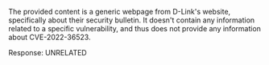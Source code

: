 The provided content is a generic webpage from D-Link's website, specifically about their security bulletin. It doesn't contain any information related to a specific vulnerability, and thus does not provide any information about CVE-2022-36523.

Response: UNRELATED